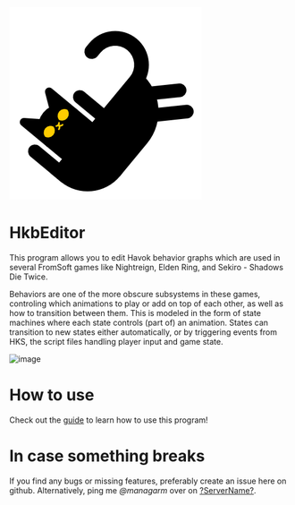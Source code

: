 ![](doc/icon.png)

# HkbEditor
This program allows you to edit Havok behavior graphs which are used in several FromSoft games like Nightreign, Elden Ring, and Sekiro - Shadows Die Twice. 

Behaviors are one of the more obscure subsystems in these games, controling which animations to play or add on top of each other, as well as how to transition between them. This is modeled in the form of state machines where each state controls (part of) an animation. States can transition to new states either automatically, or by triggering events from HKS, the script files handling player input and game state.

![image](https://github.com/user-attachments/assets/c9a1fe5a-63c1-44a9-a770-5608277b4c12)

# How to use
Check out the [guide](https://github.com/ndahn/HkbEditor/blob/main/doc/guide.md) to learn how to use this program!

# In case something breaks
If you find any bugs or missing features, preferably create an issue here on github. Alternatively, ping me *@managarm* over on [?ServerName?](https://discord.gg/wzMynmW).
